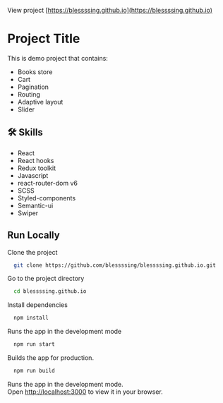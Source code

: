 View project [https://blessssing.github.io](https://blessssing.github.io)

# Project Title

This is demo project that contains:

- Books store
- Cart
- Pagination
- Routing
- Adaptive layout
- Slider

## 🛠 Skills

- React
- React hooks
- Redux toolkit
- Javascript
- react-router-dom v6
- SCSS
- Styled-components
- Semantic-ui
- Swiper

## Run Locally

Clone the project

```bash
  git clone https://github.com/blessssing/blessssing.github.io.git
```

Go to the project directory

```bash
  cd blessssing.github.io
```

Install dependencies

```bash
  npm install
```

Runs the app in the development mode

```bash
  npm run start
```

Builds the app for production.

```bash
  npm run build
```

Runs the app in the development mode.\
Open [http://localhost:3000](http://localhost:3000) to view it in your browser.
